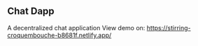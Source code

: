 ## Chat Dapp
A decentralized chat application
View demo on: https://stirring-croquembouche-b8681f.netlify.app/
